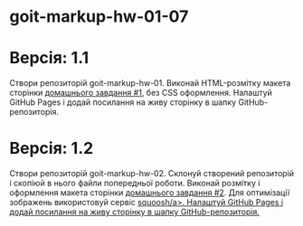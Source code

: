 # goit-markup-hw-01-07

# Версія: 1.1

Створи репозиторій goit-markup-hw-01. Виконай HTML-розмітку макета сторінки
<a href="https://www.figma.com/file/Y9p8ejKFe0rOmJQf8lYc48/Web-Studio-(Version-3.0)-(Copy)?type=design&node-id=0-1&mode=design&t=7htEKVQ7ZIvP4NqY-0">домашнього
завдання #1</a>, без CSS оформлення. Налаштуй GitHub Pages і додай посилання на
живу сторінку в шапку GitHub-репозиторія.

# Версія: 1.2

Створи репозиторій goit-markup-hw-02. Склонуй створений репозиторій і скопіюй в
нього файли попередньої роботи. Виконай розмітку і оформлення макета сторінки
<a href="https://www.figma.com/file/B1m2uk25m1eAgroESAuM2g/Web-Studio-(Version-3.0)?type=design&node-id=296708-626&mode=design&t=XpJ2m09tUuJVEhN3-0">домашнього
завдання #2</a>. Для оптимізації зображень використовуй сервіс
<a href="https://squoosh.app/">squoosh/a>. Налаштуй GitHub Pages і додай
посилання на живу сторінку в шапку GitHub-репозиторія.
